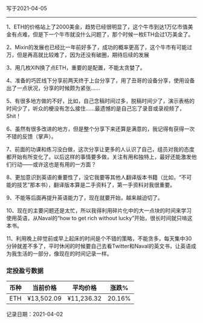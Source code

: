 写于2021-04-05

-----

1、ETH的价格站上了2000美金，趋势已经很明显了，这个牛市到达1万亿市值美金有点难，但是下一个牛市就没什么问题了，那个时候一枚ETH会过1万美金了。

2、Mixin的发展也已经比一年前好多了，成功的概率更高了，这个牛市有可能过万，但是再高就比较难了，因为还没有破圈，期待后续的发展

3、用几枚XIN换了点ETH，重要的是配置，不能太贪婪了。

4、准备的巧匠线下分享前两天终于上台分享了，用了丑哥的设备分享，使用设备出了一点状况，分享的时候颇为紧张……

5、有很多地方做的不好，比如，自己念稿时间过多，脱稿时间少了，演示表格的时间少了，听众的梗没有怎么接住……最遗憾的是自己忘了录音或录视频了，Shit！

6、虽然有很多改进的地方，但是整个分享下来还算是满意的，我记得有获得一次不错的反馈（掌声）。

7、前面的功课和练习没白做，这次分享让更多的人认识了自己，组员对我的态度都开始有所变化了。以后这样的事情要多做，关注有用和独特上，最好还能激发他们行动——或许这也是有用的一方面？

8、更加意识到英语的重要性了，没它我要等其他人翻译版本书籍（比如，“不可能的技艺”那本书），翻译版本算是二手资料了，第一手资料对我很重要。

9、不能等后面再提升英语能力了，现在就要开始，越来越迫切了。

10、现在的主要问题还是太忙，所以我得利用碎片化中的大一点块的时间来学习使用英语，从Naval的“how to get rich without lucky”开始，很长时间就只啃这本书。

11、利用晚上碎觉前或早上起床的时间是个不错的策略，不能贪多，每天集中30分钟就差不多了，平时休闲的时候要自己去看Twitter和Naval的英文书，让英语成为我生活的一部分，像现在的时间记录一样。

### 定投盈亏数据

| 币种 | 当前价格 | 平均价格 |  涨跌%  |  
| :--: | :----------: | :----------: | :-----: |
| ETH  |  ¥13,502.09 |   ¥11,236.32 | 20.16% |

记录日期：2021-04-02
